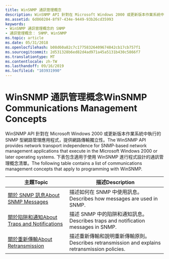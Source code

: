 ```yaml
---
title: WinSNMP 通訊管理概念
description: WinSNMP API 針對在 Microsoft Windows 2000 或更新版本作業系統中執行的 SNMP 型網路管理應用程式，提供網路傳輸獨立性。
ms.assetid: 6d060204-8f97-434e-9449-93b26cd35993
keywords:
- WinSNMP 通訊管理概念的 SNMP
- 通訊管理概念： SNMP、WinSNMP
ms.topic: article
ms.date: 05/31/2018
ms.openlocfilehash: b08d60a82c7c17758326409674842cb17cb757f1
ms.sourcegitcommit: 2d531328b6ed82d4ad971a45a5131b430c5866f7
ms.translationtype: MT
ms.contentlocale: zh-TW
ms.lasthandoff: 09/16/2019
ms.locfileid: "103931990"
---
```

# <a name="winsnmp-communications-management-concepts"></a><span data-ttu-id="fa22a-105">WinSNMP 通訊管理概念</span><span class="sxs-lookup"><span data-stu-id="fa22a-105">WinSNMP Communications Management Concepts</span></span>

<span data-ttu-id="fa22a-106">WinSNMP API 針對在 Microsoft Windows 2000 或更新版本作業系統中執行的 SNMP 型網路管理應用程式，提供網路傳輸獨立性。</span><span class="sxs-lookup"><span data-stu-id="fa22a-106">The WinSNMP API provides network transport independence for SNMP-based network management applications that execute in the Microsoft Windows 2000 or later operating systems.</span></span> <span data-ttu-id="fa22a-107">下表包含適用于使用 WinSNMP 進行程式設計的通訊管理概念清單。</span><span class="sxs-lookup"><span data-stu-id="fa22a-107">The following table contains a list of communications management concepts that apply to programming with WinSNMP.</span></span>



| <span data-ttu-id="fa22a-108">主題</span><span class="sxs-lookup"><span data-stu-id="fa22a-108">Topic</span></span>                                                              | <span data-ttu-id="fa22a-109">描述</span><span class="sxs-lookup"><span data-stu-id="fa22a-109">Description</span></span>                                                    |
|--------------------------------------------------------------------|----------------------------------------------------------------|
| [<span data-ttu-id="fa22a-110">關於 SNMP 訊息</span><span class="sxs-lookup"><span data-stu-id="fa22a-110">About SNMP Messages</span></span>](about-snmp-messages.md)                     | <span data-ttu-id="fa22a-111">描述如何在 SNMP 中使用訊息。</span><span class="sxs-lookup"><span data-stu-id="fa22a-111">Describes how messages are used in SNMP.</span></span>                       |
| [<span data-ttu-id="fa22a-112">關於陷阱和通知</span><span class="sxs-lookup"><span data-stu-id="fa22a-112">About Traps and Notifications</span></span>](about-traps-and-notifications.md) | <span data-ttu-id="fa22a-113">描述 SNMP 中的陷阱和通知訊息。</span><span class="sxs-lookup"><span data-stu-id="fa22a-113">Describes traps and notification messages in SNMP.</span></span>             |
| [<span data-ttu-id="fa22a-114">關於重新傳輸</span><span class="sxs-lookup"><span data-stu-id="fa22a-114">About Retransmission</span></span>](about-retransmission.md)                   | <span data-ttu-id="fa22a-115">描述重新傳輸和說明重新傳輸原則。</span><span class="sxs-lookup"><span data-stu-id="fa22a-115">Describes retransmission and explains retransmission policies.</span></span> |



 

 

 





